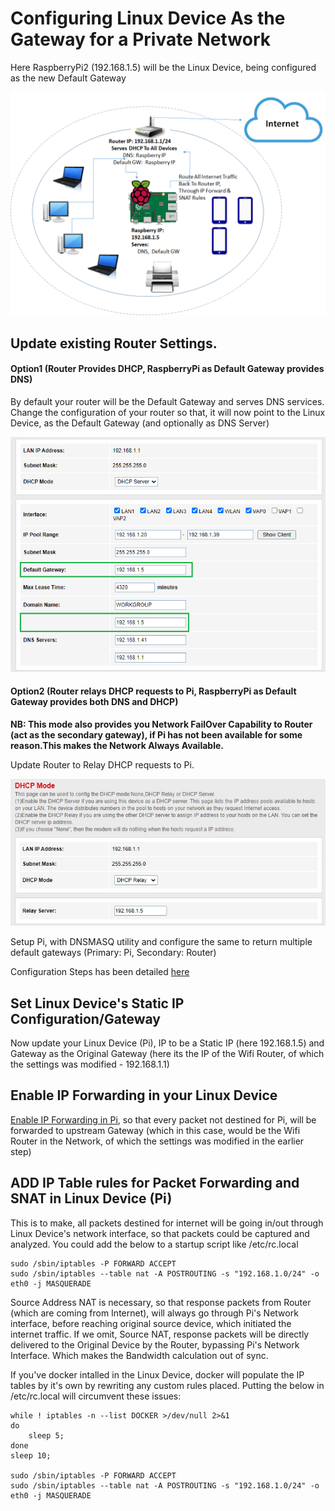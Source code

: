 # Configuring Linux Device As the Gateway for a Private Network

Here RaspberryPi2 (192.168.1.5) will be the Linux Device, being configured as the new Default Gateway

![alt Pi](https://github.com/avarghesein/WhiteStat/blob/main/Docs/Linux%5BRaspberryPi%5D%20As%20Gateway.png)

## Update existing Router Settings.

#### Option1 (Router Provides DHCP, RaspberryPi as Default Gateway provides DNS)

By default your router will be the Default Gateway and serves DNS services. Change the configuration of your router so that, it will now point to the Linux Device,
as the Default Gateway (and optionally as DNS Server)

![alt Pi](https://github.com/avarghesein/WhiteStat/blob/main/Docs/WifiRouterConfigUpdatesForRaspberryPI.png)

#### Option2 (Router relays DHCP requests to Pi, RaspberryPi as Default Gateway provides both DNS and DHCP)

**NB: This mode also provides you Network FailOver Capability to Router (act as the secondary gateway), if Pi has not been available for some reason.This makes the Network Always Available.**

Update Router to Relay DHCP requests to Pi.

![alt Pi](https://github.com/avarghesein/WhiteStat/blob/main/Docs/DHCPRelayMode.jpg)

Setup Pi, with DNSMASQ utility and configure the same to return multiple default gateways (Primary: Pi, Secondary: Router)

Configuration Steps has been detailed [here](https://github.com/avarghesein/-NIX/blob/main/Raspberry%20Pi%20II%20(Buster)/NetworkFailoverWithMultipleGateways.md)


## Set Linux Device's Static IP Configuration/Gateway

Now update your Linux Device (Pi), IP to be a Static IP (here 192.168.1.5) and Gateway as the Original Gateway (here its the IP of the Wifi Router, of which the settings was modified - 192.168.1.1)

## Enable IP Forwarding in your Linux Device

[Enable IP Forwarding in Pi](https://linuxconfig.org/how-to-turn-on-off-ip-forwarding-in-linux), so that every packet not destined for Pi, will be forwarded to upstream Gateway (which in this case, would be the Wifi Router in the Network, of which the settings was modified in the earlier step)

## ADD IP Table rules for Packet Forwarding and SNAT in Linux Device (Pi)

This is to make, all packets destined for internet will be going in/out through Linux Device's network interface, so that packets could be captured and analyzed.
You could add the below to a startup script like /etc/rc.local

    sudo /sbin/iptables -P FORWARD ACCEPT
    sudo /sbin/iptables --table nat -A POSTROUTING -s "192.168.1.0/24" -o eth0 -j MASQUERADE
  
 
Source Address NAT is necessary, so that response packets from Router (which are coming from Internet), will always go through Pi's Network interface, before reaching original source device, which initiated the internet traffic. If we omit, Source NAT, response packets will be directly delivered to the Original Device by the Router, bypassing Pi's Network Interface. Which makes the Bandwidth calculation out of sync.

If you've docker intalled in the Linux Device, docker will populate the IP tables by it's own by rewriting any custom rules placed. Putting the below in /etc/rc.local will circumvent these issues:

    while ! iptables -n --list DOCKER >/dev/null 2>&1
    do
        sleep 5;
    done
    sleep 10;

    sudo /sbin/iptables -P FORWARD ACCEPT
    sudo /sbin/iptables --table nat -A POSTROUTING -s "192.168.1.0/24" -o eth0 -j MASQUERADE
